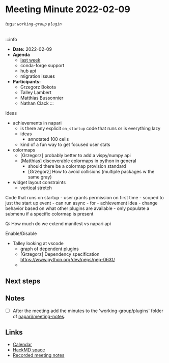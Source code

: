 Meeting Minute 2022-02-09
===

###### tags: `working-group` `plugin`

:::info
- **Date:** 2022-02-09
- **Agenda**
    - [last week](https://hackmd.io/k6xaG5TKRXGk6PR2yAFv4g)
    - conda-forge support
    - hub api
    - migration issues
- **Participants:**
    - Grzegorz Bokota
    - Talley Lambert
    - Matthias Bussonnier
    - Nathan Clack
:::

<!-- Discussion goes here-->

Ideas
- achievements in napari
    - is there any explicit `on_startup` code that runs or 
      is everything lazy
    - ideas
        - annotated 100 cells
    - kind of a fun way to get focused user stats
- colormaps
    - [Grzegorz] probably better to add a vispy/numpy api
    - [Matthias] discoverable colormaps in python in general
        - should there be a colormap provision standard
        - [Grzegorz] How to avoid collisions (multiple packages w the same gray)
- widget layout constraints
    - vertical stretch

Code that runs on startup
    - user grants permission on first time
    - scoped to just the start up event
    - can run async
    - for 
        - achievement idea
        - change behavior based on what other plugins are available
            - only populate a submenu if a specific colormap is present

Q: How much do we extend manifest vs napari api


Enable/Disable
- Talley looking at vscode
    - graph of dependent plugins
    - [Grzegorz] Dependency specification https://www.python.org/dev/peps/pep-0631/
    - 


## Next steps
<!-- Action items go here -->

## Notes 
<!-- Other important details discussed during the meeting can be entered here. -->

- [ ] After the meeting add the minutes to the 'working-group/plugins' folder of [napari/meeting-notes](https://github.com/napari/meeting-notes).

## Links

* [Calendar](https://calendar.google.com/calendar/u/0?cid=Y18zNXI5M2VjNnZ0cDhzbWhtN2R2NXVvdDB2NEBncm91cC5jYWxlbmRhci5nb29nbGUuY29t)
* [HackMD space](https://hackmd.io/team/napari-wg-plugin)
* [Recorded meeting notes](https://github.com/napari/meeting-notes/tree/master/2021/working-groups/plugins)